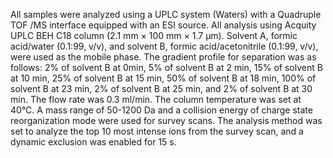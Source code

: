 All samples were analyzed using a UPLC system (Waters) with a Quadruple TOF /MS interface equipped with an ESI source. All analysis using Acquity UPLC BEH C18 column (2.1 mm × 100 mm × 1.7 μm).
Solvent A, formic acid/water (0.1:99, v/v), and solvent B, formic acid/acetonitrile (0.1:99, v/v), were used as the mobile phase.
The gradient profile for separation was as follows: 2% of solvent B at 0min, 5% of solvent B at 2 min, 15% of solvent B at 10 min, 25% of solvent B at 15 min, 50% of solvent B at 18 min, 100% of solvent B at 23 min, 2% of solvent B at 25 min, and 2% of solvent B at 30 min.
The flow rate was 0.3 ml/min.
The column temperature was set at 40°C.
A mass range of 50-1200 Da and a collision energy of charge state reorganization mode were used for survey scans.
The analysis method was set to analyze the top 10 most intense ions from the survey scan, and a dynamic exclusion was enabled for 15 s.



